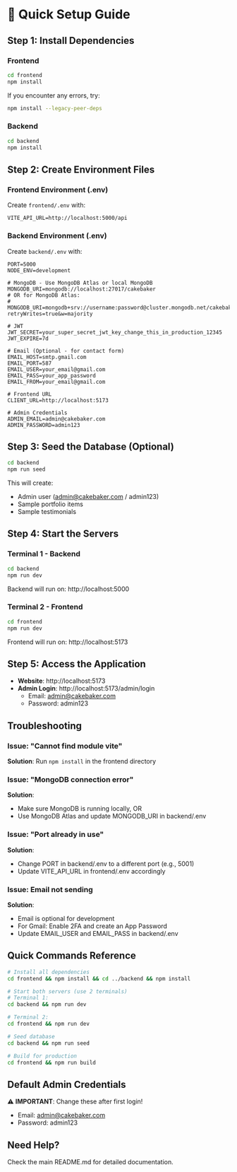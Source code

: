 # 🚀 Quick Setup Guide

## Step 1: Install Dependencies

### Frontend
```bash
cd frontend
npm install
```

If you encounter any errors, try:
```bash
npm install --legacy-peer-deps
```

### Backend
```bash
cd backend
npm install
```

## Step 2: Create Environment Files

### Frontend Environment (.env)
Create `frontend/.env` with:
```
VITE_API_URL=http://localhost:5000/api
```

### Backend Environment (.env)
Create `backend/.env` with:
```
PORT=5000
NODE_ENV=development

# MongoDB - Use MongoDB Atlas or local MongoDB
MONGODB_URI=mongodb://localhost:27017/cakebaker
# OR for MongoDB Atlas:
# MONGODB_URI=mongodb+srv://username:password@cluster.mongodb.net/cakebaker?retryWrites=true&w=majority

# JWT
JWT_SECRET=your_super_secret_jwt_key_change_this_in_production_12345
JWT_EXPIRE=7d

# Email (Optional - for contact form)
EMAIL_HOST=smtp.gmail.com
EMAIL_PORT=587
EMAIL_USER=your_email@gmail.com
EMAIL_PASS=your_app_password
EMAIL_FROM=your_email@gmail.com

# Frontend URL
CLIENT_URL=http://localhost:5173

# Admin Credentials
ADMIN_EMAIL=admin@cakebaker.com
ADMIN_PASSWORD=admin123
```

## Step 3: Seed the Database (Optional)

```bash
cd backend
npm run seed
```

This will create:
- Admin user (admin@cakebaker.com / admin123)
- Sample portfolio items
- Sample testimonials

## Step 4: Start the Servers

### Terminal 1 - Backend
```bash
cd backend
npm run dev
```

Backend will run on: http://localhost:5000

### Terminal 2 - Frontend
```bash
cd frontend
npm run dev
```

Frontend will run on: http://localhost:5173

## Step 5: Access the Application

- **Website**: http://localhost:5173
- **Admin Login**: http://localhost:5173/admin/login
  - Email: admin@cakebaker.com
  - Password: admin123

## Troubleshooting

### Issue: "Cannot find module vite"
**Solution**: Run `npm install` in the frontend directory

### Issue: "MongoDB connection error"
**Solution**: 
- Make sure MongoDB is running locally, OR
- Use MongoDB Atlas and update MONGODB_URI in backend/.env

### Issue: "Port already in use"
**Solution**: 
- Change PORT in backend/.env to a different port (e.g., 5001)
- Update VITE_API_URL in frontend/.env accordingly

### Issue: Email not sending
**Solution**: 
- Email is optional for development
- For Gmail: Enable 2FA and create an App Password
- Update EMAIL_USER and EMAIL_PASS in backend/.env

## Quick Commands Reference

```bash
# Install all dependencies
cd frontend && npm install && cd ../backend && npm install

# Start both servers (use 2 terminals)
# Terminal 1:
cd backend && npm run dev

# Terminal 2:
cd frontend && npm run dev

# Seed database
cd backend && npm run seed

# Build for production
cd frontend && npm run build
```

## Default Admin Credentials

⚠️ **IMPORTANT**: Change these after first login!

- Email: admin@cakebaker.com
- Password: admin123

## Need Help?

Check the main README.md for detailed documentation.
